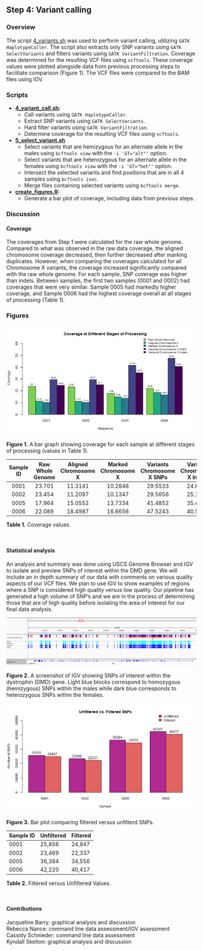 ## Step 4: Variant calling

### Overview

The script [4_variants.sh](scripts/4_variants.sh) was used to perform variant calling, utilizing `GATK HaplotypeCaller`. The script also extracts only SNP variants using `GATK SelectVariants` and filters variants using `GATK VariantFiltration`. Coverage was determined for the resulting VCF files using `vcftools`. These coverage values were plotted alongside data from previous processing steps to facilitate comparison (Figure 1). The VCF files were compared to the BAM files using IGV.

### Scripts

- **[4_variant_call.sh](scripts/4_variant_call.sh):**
  - Call variants using `GATK HaplotypeCaller`.
  - Extract SNP variants using `GATK SelectVariants`.
  - Hard filter variants using `GATK VariantFiltration`.
  - Determine coverage for the resulting VCF files using `vcftools`.
- **[5_select_variant.sh](scripts/5_select_variant.sh)**
  - Select variants that are hemizygous for an alternate allele in the males using `bcftools view` with the `-i 'GT="alt"'` option.
  - Select variants that are heterozygous for an alternate allele in the females using `bcftools view` with the `-i 'GT="het"'` option.
  - Intersect the selected variants and find positions that are in all 4 samples using `bcftools isec`.
  - Merge files containing selected variants using `bcftools merge`.
- **[create_figures.R](scripts/create_figures.R):**
  - Generate a bar plot of coverage, including data from previous steps.

### Discussion

#### Coverage

The coverages from Step 1 were calculated for the raw whole genome. Compared to what was observed in the raw data coverage, the aligned chromosome coverage decreased, then further decreased after marking duplicates. However, when comparing the coverages calculated for all Chromosome X variants, the coverage increased significantly compared with the raw whole genome. For each sample, SNP coverage was higher than indels. Between samples, the first two samples (0001 and 0002) had coverages that were very similar. Sample 0005 had markedly higher coverage, and Sample 0006 had the highest coverage overall at all stages of processing (Table 1).

### Figures

<img src="analysis/0_figures/4_coverage.png"  alt="Bar Graph Comparing Coverage at Different Stages of the Pipeline">  

__Figure 1.__ A bar graph showing coverage for each sample at different stages of processing (values in Table 1).

| Sample ID | Raw Whole Genome | Aligned Chromosome X | Marked Chromosome X |Variants Chromosome X SNPs   | Variants Chromosome X Indels|
|:---------:|:----------------:|:--------------------:|:-------------------:|:---------------------------:| :--------------------------:|
|   0001    |      23.701      |       11.3141        |       10.2846       |           29.5533           |            24.6290          |
|   0002    |      23.454      |       11.2097        |       10.1347       |           29.5656           |            25.1147          |
|   0005    |      17.964      |       15.0552        |       13.7334       |           41.4852           |            35.4306          |
|   0006    |      22.089      |       18.4987        |       16.6656       |           47.5243           |            40.5858          |

__Table 1.__ Coverage values.

<br>

#### Statistical analysis

An analysis and summary was done using USCS Genome Browser and IGV to isolate and preview SNPs of interest within the DMD gene. We will include an in depth summary of our data with comments on various quality aspects of our VCF files. We plan to use IGV to show examples of regions where a SNP is considered high quality versus low quality. Our pipeline has generated a high volume of SNP’s and we are in the process of determining those that are of high quality before isolating the area of interest for our final data analysis.

<img src="analysis/0_figures/DMD_gene_SNPs.png"  alt="SNPs in DMD Gene">  

__Figure 2.__ A screenshot of IGV showing SNPs of interest within the dystrophin (DMD) gene. Light blue blocks correspond to homozygous (hemizygous) SNPs within the males while dark blue corresponds to heterozygous SNPs within the females.

<img src="analysis/0_figures/4_SNP_filter.png">

__Figure 3.__ Bar plot comparing filtered versus unfilterd SNPs.

| Sample ID | Unfiltered | Filtered |
| --------- | ---------- | -------- |
| 0001      | 25,856     | 24,947   |
| 0002      | 23,469     | 22,337   |
| 0005      | 36,394     | 34,556   |
| 0006      | 42,220     | 40,417   |

__Table 2.__ Filtered versus Unfiltered Values.

<br>

#### Contributions

Jacqueline Barry: graphical analysis and discussion  
Rebecca Nance: command line data assessment/IGV assessment    
Cassidy Schnieder: command line data assessment  
Kyndall Skelton: graphical analysis and discussion  
